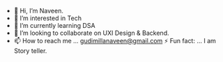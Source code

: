 - 👋 Hi, I’m Naveen.
- 👀 I’m interested in Tech
- 🌱 I’m currently learning DSA
- 💞️ I’m looking to collaborate on UXI Design & Backend.
- 📫 How to reach me ... gudimillanaveen@gmail.com
  ⚡ Fun fact: ... I am Story teller. 
